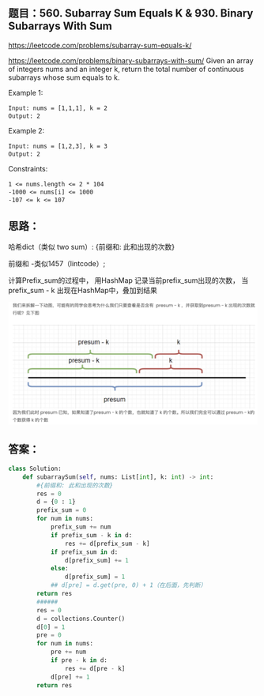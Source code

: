 ## 题目：560. Subarray Sum Equals K & 930. Binary Subarrays With Sum
https://leetcode.com/problems/subarray-sum-equals-k/

https://leetcode.com/problems/binary-subarrays-with-sum/
Given an array of integers nums and an integer k, return the total number of continuous subarrays whose sum equals to k.

Example 1:
```
Input: nums = [1,1,1], k = 2
Output: 2
```
Example 2:
```
Input: nums = [1,2,3], k = 3
Output: 2
```

Constraints:
```
1 <= nums.length <= 2 * 104
-1000 <= nums[i] <= 1000
-107 <= k <= 107
```

## 思路：
哈希dict（类似 two sum）: {前缀和: 此和出现的次数}

前缀和 -类似1457（lintcode）;


计算Prefix_sum的过程中， 用HashMap 记录当前prefix_sum出现的次数， 当prefix_sum - k 出现在HashMap中，叠加到结果

![a](https://github.com/SSRRBB/Leetcode/blob/main/Images/308.png)

## 答案：
```python
class Solution:
    def subarraySum(self, nums: List[int], k: int) -> int:
        #{前缀和: 此和出现的次数}
        res = 0
        d = {0 : 1}
        prefix_sum = 0
        for num in nums:
            prefix_sum += num
            if prefix_sum - k in d:
                res += d[prefix_sum - k]
            if prefix_sum in d:
                d[prefix_sum] += 1
            else:
                d[prefix_sum] = 1
            ## d[pre] = d.get(pre, 0) + 1（在后面，先判断）
        return res
        ######
        res = 0
        d = collections.Counter()
        d[0] = 1
        pre = 0
        for num in nums:
            pre += num
            if pre - k in d:
                res += d[pre - k]
            d[pre] += 1
        return res


```
